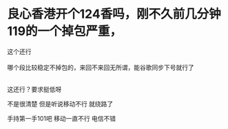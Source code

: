 # 良心香港开个124香吗，刚不久前几分钟119的一个掉包严重，


这个还行<br />
<br />
哪个段比较稳定不掉包的，来回不来回无所谓，能谷歌同步下号就行了<br />
<br />
<img id="aimg_Yd6LX" onclick="zoom(this, this.src, 0, 0, 0)" class="zoom" src="https://i.loli.net/2020/10/24/ACwVb4iE8RWmx1K.png" onmouseover="img_onmouseoverfunc(this)" onload="thumbImg(this)" border="0" alt="" /><br />
<img id="aimg_sjVYF" onclick="zoom(this, this.src, 0, 0, 0)" class="zoom" src="https://i.loli.net/2020/10/24/6Jv9UBRo1AG3siz.png" onmouseover="img_onmouseoverfunc(this)" onload="thumbImg(this)" border="0" alt="" />

这还行？要求挺低呀<img id="aimg_AlvUH" onclick="zoom(this, this.src, 0, 0, 0)" class="zoom" src="https://cdn.jsdelivr.net/gh/hishis/forum-master/public/images/patch.gif" onmouseover="img_onmouseoverfunc(this)" onload="thumbImg(this)" border="0" alt="" />

不是很清楚 但是听说移动不行 就绕路了<img src="static/image/smiley/default/cry.gif" smilieid="4" border="0" alt="" /><img id="aimg_YP81o" onclick="zoom(this, this.src, 0, 0, 0)" class="zoom" src="https://cdn.jsdelivr.net/gh/hishis/forum-master/public/images/patch.gif" onmouseover="img_onmouseoverfunc(this)" onload="thumbImg(this)" border="0" alt="" />

手持第一手101吧 移动一直不行 电信不错

